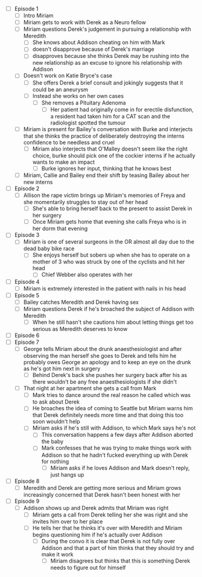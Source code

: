 
- [ ] Episode 1
	- [ ] Intro Miriam
	- [ ] Miriam gets to work with Derek as a Neuro fellow
	- [ ] Miriam questions Derek's judgement in pursuing a relationship with Meredith
		- [ ] She knows about Addison cheating on him with Mark
		- [ ] doesn't disapprove because of Derek's marriage
		- [ ] disapproves because she thinks Derek may be rushing into the new relationship as an excuse to ignore his relationship with Addison
	- [ ] Doesn't work on Katie Bryce's case
		- [ ] She offers Derek a brief consult and jokingly suggests that it could be an aneurysm
		- [ ] Instead she works on her own cases
			- [ ] She removes a Pituitary Adenoma
				- [ ] Her patient had originally come in for erectile disfunction, a resident had taken him for a CAT scan and the radiologist spotted the tumour
	- [ ] Miriam is present for Bailey's conversation with Burke and interjects that she thinks the practice of deliberately destroying the interns confidence to be needless and cruel
		- [ ] Miriam also interjects that O'Malley doesn't seem like the right choice, burke should pick one of the cockier interns if he actually wants to make an impact
			- [ ] Burke ignores her input, thinking that he knows best
	- [ ] Miriam, Callie and Bailey end their shift by teasing Bailey about her new interns
- [ ] Episode 2
	- [ ] Allison the rape victim brings up Miriam's memories of Freya and she momentarily struggles to stay out of her head
		- [ ] She's able to bring herself back to the present to assist Derek in her surgery
		- [ ] Once Miriam gets home that evening she calls Freya who is in her dorm that evening
- [ ] Episode 3
	- [ ] Miriam is one of several surgeons in the OR almost all day due to the dead baby bike race
		- [ ] She enjoys herself but sobers up when she has to operate on a mother of 3 who was struck by one of the cyclists and hit her head
			- [ ] Chief Webber also operates with her
- [ ] Episode 4
	- [ ] Miriam is extremely interested in the patient with nails in his head
- [ ] Episode 5
	- [ ] Bailey catches Meredith and Derek having sex
	- [ ] Miriam questions Derek if he's broached the subject of Addison with Meredith
		- [ ] When he still hasn't she cautions him about letting things get too serious as Meredith deserves to know
- [ ] Episode 6
- [ ] Episode 7
	- [ ] George tells Miriam about the drunk anaesthesiologist and after observing the man herself she goes to Derek and tells him he probably owes George an apology and to keep an eye on the drunk as he's got him next in surgery
		- [ ] Behind Derek's back she pushes her surgery back after his as there wouldn't be any free anaesthesiologists if she didn't
	- [ ] That night at her apartment she gets a call from Mark
		- [ ] Mark tries to dance around the real reason he called which was to ask about Derek
		- [ ] He broaches the idea of coming to Seattle but Miriam warns him that Derek definitely needs more time and that doing this too soon wouldn't help
		- [ ] Miriam asks if he's still with Addison, to which Mark says he's not
			- [ ] This conversation happens a few days after Addison aborted the baby
			- [ ] Mark confesses that he was trying to make things work with Addison so that he hadn't fucked everything up with Derek for nothing
				- [ ] Miriam asks if he loves Addison and Mark doesn't reply, just hangs up
- [ ] Episode 8
	- [ ] Meredith and Derek are getting more serious and Miriam grows increasingly concerned that Derek hasn't been honest with her
- [ ] Episode 9
	- [ ] Addison shows up and Derek admits that Miriam was right
		- [ ] Miriam gets a call from Derek telling her she was right and she invites him over to her place
		- [ ] He tells her that he thinks it's over with Meredith and Miriam begins questioning him if he's actually over Addison
			- [ ] During the convo it is clear that Derek is not fully over Addison and that a part of him thinks that they should try and make it work
				- [ ] Miriam disagrees but thinks that this is something Derek needs to figure out for himself